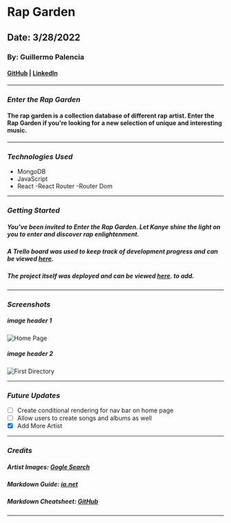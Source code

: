 # Rap Garden

## Date: 3/28/2022

### By: Guillermo Palencia

#### [GitHub](https://github.com/guillermopalencia) | [LinkedIn](https://www.linkedin.com/in/guillermo-palencia/)

---

### **_Enter the Rap Garden_**

#### The rap garden is a collection database of different rap artist. Enter the Rap Garden if you're looking for a new selection of unique and interesting music.

---

### **_Technologies Used_**

- MongoDB
- JavaScript
- React
  -React Router
  -Router Dom

---

### **_Getting Started_**

##### You've been invited to Enter the Rap Garden. Let Kanye shine the light on you to enter and discover rap enlightenment.

##### A Trello board was used to keep track of development progress and can be viewed [here](https://trello.com/b/gsw7XYk5/project-2-rap-garden).

##### The project itself was deployed and can be viewed [here](https://cherry-crumble-36177.herokuapp.com/). to add.

---

### **_Screenshots_**

##### image header 1

<img src="https://imgur.com/Xoo1tDF" alt="Home Page"/>

##### image header 2

<img src="https://imgur.com/QKbcPs8" alt="First Directory" />

---

### **_Future Updates_**

- [ ] Create conditional rendering for nav bar on home page
- [ ] Allow users to create songs and albums as well
- [x] Add More Artist

---

### **_Credits_**

##### Artist Images: [Gogle Search](https://google.com)

##### Markdown Guide: [ia.net](https://ia.net/writer/support/general/markdown-guide)

##### Markdown Cheatsheet: [GitHub](https://guides.github.com/pdfs/markdown-cheatsheet-online.pdf)

---
